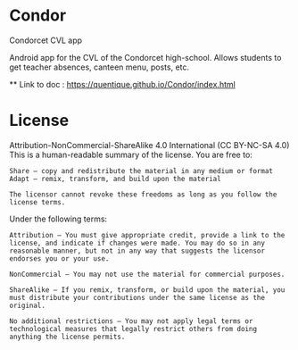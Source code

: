 # Condor
Condorcet CVL app

Android app for the CVL of the Condorcet high-school.
Allows students to get teacher absences, canteen menu, posts, etc.

** Link to doc : https://quentique.github.io/Condor/index.html

# License 

Attribution-NonCommercial-ShareAlike 4.0 International (CC BY-NC-SA 4.0)
This is a human-readable summary of the license.
You are free to:

    Share — copy and redistribute the material in any medium or format
    Adapt — remix, transform, and build upon the material

    The licensor cannot revoke these freedoms as long as you follow the license terms.

Under the following terms:

    Attribution — You must give appropriate credit, provide a link to the license, and indicate if changes were made. You may do so in any reasonable manner, but not in any way that suggests the licensor endorses you or your use.

    NonCommercial — You may not use the material for commercial purposes.

    ShareAlike — If you remix, transform, or build upon the material, you must distribute your contributions under the same license as the original.

    No additional restrictions — You may not apply legal terms or technological measures that legally restrict others from doing anything the license permits.

